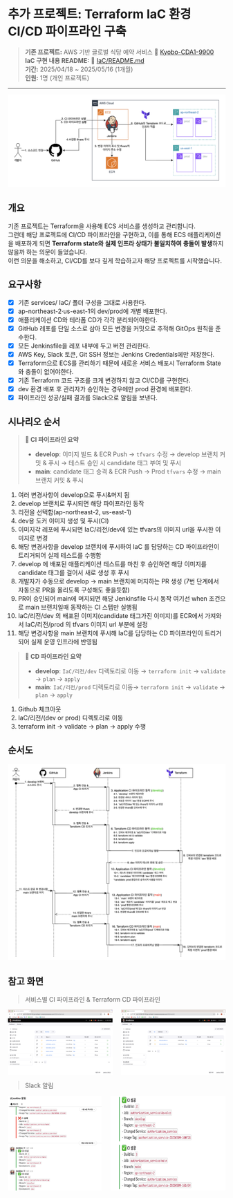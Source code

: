 # 추가 프로젝트: Terraform IaC 환경 CI/CD 파이프라인 구축
> **기존 프로젝트:** AWS 기반 글로벌 식당 예약 서비스 🔗 [Kyobo-CDA1-9900](https://github.com/KJH0476/Kyobo-CDA1-9900)</br>
> **IaC 구현 내용 README:** 🔗 [IaC/README.md](https://github.com/KJH0476/cicd-with-iac/tree/main/IaC)</br>
> **기간:** 2025/04/18 ~ 2025/05/16 (1개월)</br>
> **인원:** 1명 (개인 프로젝트)
---
<p align="center"><img src="img/cicd-architecture.png" alt="CICD 아키텍처" width="800"></p>

## 개요
기존 프로젝트는 Terraform을 사용해 ECS 서비스를 생성하고 관리합니다.</br>
그런데 해당 프로젝트에 CI/CD 파이프라인을 구현하고, 이를 통해 ECS 애플리케이션을 배포하게 되면 **Terraform state와 실제 인프라 상태가 불일치하여 충돌이 발생**하지 않을까 하는 의문이 들었습니다.</br>
이런 의문을 해소하고, CI/CD를 보다 깊게 학습하고자 해당 프로젝트를 시작했습니다.

## 요구사항
- [x] 기존 services/ IaC/ 폴더 구성을 그대로 사용한다.
- [x] ap-northeast-2·us-east-1의 dev/prod에 개별 배포한다.
- [x] 애플리케이션 CD와 테라폼 CD가 각각 분리되어야한다.
- [x] GitHub 레포를 단일 소스로 삼아 모든 변경을 커밋으로 추적해 GitOps 원칙을 준수한다.
- [x] 모든 Jenkinsfile을 레포 내부에 두고 버전 관리한다.
- [x] AWS Key, Slack 토큰, Git SSH 정보는 Jenkins Credentials에만 저장한다.
- [x] Terraform으로 ECS를 관리하기 때문에 새로운 서비스 배포시 Terraform State와 충돌이 없어야한다.
- [x] 기존 Terraform 코드 구조를 크게 변경하지 않고 CI/CD를 구현한다.
- [x] dev 환경 배포 후 관리자가 승인하는 경우에만 prod 환경에 배포한다.
- [x] 파이프라인 성공/실패 결과를 Slack으로 알림을 보낸다.

## 시나리오 순서
> **📌 CI 파이프라인 요약**
> - **develop**: 이미지 빌드 & ECR Push → `tfvars` 수정 → develop 브랜치 커밋 & 푸시 → 테스트 승인 시 candidate 태그 부여 및 푸시
> - **main**: candidate 태그 승격 & ECR Push → Prod `tfvars` 수정 → main 브랜치 커밋 & 푸시

1. 여러 변경사항이 develop으로 푸시&머지 됨
2. develop 브랜치로 푸시되면 해당 파이프라인 동작
3. 리전을 선택함(ap-northeast-2, us-east-1)
4. dev용 도커 이미지 생성 및 푸시(CI)
5. 이미지각 레포에 푸시되면 IaC/리전/dev에 있는 tfvars의 이미지 url을 푸시한 이미지로 변경
6. 해당 변경사항을 develop 브랜치에 푸시하여 IaC 를 담당하는 CD 파이프라인이 트리거되어 실제 테스트를 수행함
7. develop 에 배포된 애플리케이션 테스트를 마친 후 승인하면 해당 이미지를 candidate 태그를 걸어서 새로 생성 후 푸시
8. 개발자가 수동으로 develop → main 브랜치에 머지하는 PR 생성 (7번 단계에서 자동으로 PR을 올리도록 구성해도 좋을듯함)
9. PR이 승인되어 main에 머지되면 해당 Jenkinsfile 다시 동작 여기선 when 조건으로 main 브랜치일때 동작하는 CI 스텝만 실행됨
10. IaC/리전/dev 의 배포된 이미지(candidate 태그가진 이미지)를 ECR에서 가져와서 IaC/리전/prod 의 tfvars 이미지 url 부분에 설정
11. 해당 변경사항을 main 브랜치에 푸시해 IaC를 담당하는 CD 파이프라인이 트리거되어 실제 운영 인프라에 반영됨

> **📌 CD 파이프라인 요약**
> - **develop**: `IaC/리전/dev` 디렉토리로 이동 → `terraform init` → `validate` → `plan` → `apply`
> - **main**: `IaC/리전/prod` 디렉토리로 이동→ `terraform init` → `validate` → `plan` → `apply`

1. Github 체크아웃
2. IaC/리전/(dev or prod) 디렉토리로 이동
3. terraform init → validate → plan → apply 수행

## 순서도
<p align="center"><img src="img/cicd-seq.png" alt="CICD 시퀀스 다이어그램" width="800"></p>

## 참고 화면
> 서비스별 CI 파이프라인 & Terraform CD 파이프라인
<div style="display:flex; justify-content:space-between;">
    <img src="img/services_job.png" style="width:48%;">
    <img src="img/iac_jobs.png" style="width:48%;">
</div>

> Slack 알림
<div style="display:flex; justify-content:space-between;">
    <img src="img/slack_cicd_noti_1.png" style="width:43%;">
    <img src="img/slack_cicd_noti_2.png" style="width:53%;">
</div>


